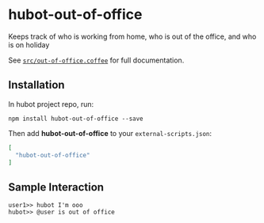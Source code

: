 # hubot-out-of-office

Keeps track of who is working from home, who is out of the office, and who is on holiday

See [`src/out-of-office.coffee`](src/out-of-office.coffee) for full documentation.

## Installation

In hubot project repo, run:

`npm install hubot-out-of-office --save`

Then add **hubot-out-of-office** to your `external-scripts.json`:

```json
[
  "hubot-out-of-office"
]
```

## Sample Interaction

```
user1>> hubot I'm ooo
hubot>> @user is out of office
```
